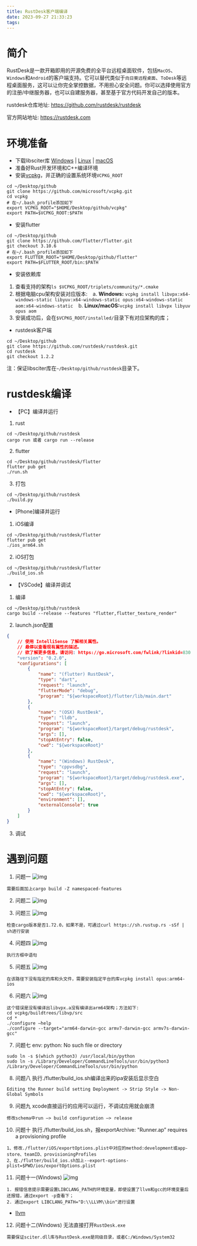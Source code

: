 ```yaml
---
title: RustDesk客户端编译
date: 2023-09-27 21:33:23
tags:
---
```

# 简介
RustDesk是一款开箱即用的开源免费的全平台远程桌面软件，包括`MacOS`、`Windows`和`Android`的客户端支持。它可以替代类似于`向日葵远程桌面`、`ToDesk`等远程桌面服务，这可以让你完全掌控数据，不用担心安全问题。你可以选择使用官方的注册/中继服务器，也可以自建服务器，甚至基于官方代码开发自己的版本。

rustdesk仓库地址: https://github.com/rustdesk/rustdesk

官方网站地址: https://rustdesk.com

<!--more-->

# 环境准备
- 下载libsciter库 [Windows](https://raw.githubusercontent.com/c-smile/sciter-sdk/master/bin.win/x64/sciter.dll) | [Linux](https://raw.githubusercontent.com/c-smile/sciter-sdk/master/bin.lnx/x64/libsciter-gtk.so) | [macOS](https://raw.githubusercontent.com/c-smile/sciter-sdk/master/bin.osx/libsciter.dylib)
- 准备好Rust开发环境和C++编译环境
- 安装[vcpkg](https://github.com/microsoft/vcpkg)，并正确的设置系统环境`VCPKG_ROOT`
```
cd ~/Desktop/github
git clone https://github.com/microsoft/vcpkg.git
cd vcpkg
# 在~/.bash_profile添加如下
export VCPKG_ROOT="$HOME/Desktop/github/vcpkg"
export PATH=$VCPKG_ROOT:$PATH
```
- 安装flutter
```
cd ~/Desktop/github
git clone https://github.com/flutter/flutter.git
git checkout 3.10.6
# 在~/.bash_profile添加如下
export FLUTTER_ROOT="$HOME/Desktop/github/flutter"
export PATH=$FLUTTER_ROOT/bin:$PATH
```
- 安装依赖库
1. 查看支持的架构`ls $VCPKG_ROOT/triplets/community/*.cmake`
2. 根据电脑cpu架构安装对应版本:
&ensp; a. <B>Windows:</B> `vcpkg install libvpx:x64-windows-static libyuv:x64-windows-static opus:x64-windows-static aom:x64-windows-static`
&ensp; b. <B>Linux/macOS:</B>`vcpkg install libvpx libyuv opus aom`
3. 安装成功后，会在`$VCPKG_ROOT/installed/`目录下有对应架构的库；

- rustdesk客户端
```
cd ~/Desktop/github
git clone https://github.com/rustdesk/rustdesk.git
cd rustdesk
git checkout 1.2.2
```
注：保证libsciter库在`~/Desktop/github/rustdesk`目录下。

# rustdesk编译
- 【PC】编译并运行
1. rust
```
cd ~/Desktop/github/rustdesk
cargo run 或者 cargo run --release
``` 

2. flutter
```
cd ~/Desktop/github/rustdesk/flutter
flutter pub get
./run.sh
```

3. 打包
```
cd ~/Desktop/github/rustdesk
./build.py
```

- [Phone]编译并运行
1. iOS编译
```
cd ~/Desktop/github/rustdesk/flutter
flutter pub get
./ios_arm64.sh
``` 
2. iOS打包
```
cd ~/Desktop/github/rustdesk/flutter
./build_ios.sh
``` 
- 【VSCode】编译并调试
1. 编译
```
cd ~/Desktop/github/rustdesk
cargo build --release --features "flutter,flutter_texture_render"
``` 
2. launch.json配置
```json
{
    // 使用 IntelliSense 了解相关属性。 
    // 悬停以查看现有属性的描述。
    // 欲了解更多信息，请访问: https://go.microsoft.com/fwlink/?linkid=830387
    "version": "0.2.0",
    "configurations": [
        {
            "name": "(flutter) RustDesk",
            "type": "dart",
            "request": "launch",
            "flutterMode": "debug",
            "program": "${workspaceRoot}/flutter/lib/main.dart"
        },
        {
            "name": "(OSX) RustDesk",
            "type": "lldb",
            "request": "launch",
            "program": "${workspaceRoot}/target/debug/rustdesk",
            "args": [],
            "stopAtEntry": false,
            "cwd": "${workspaceRoot}"
        },
        {
            "name": "(Windows) RustDesk",
            "type": "cppvsdbg",
            "request": "launch",
            "program": "${workspaceRoot}/target/debug/rustdesk.exe",
            "args": [],
            "stopAtEntry": false,
            "cwd": "${workspaceRoot}",
            "environment": [],
            "externalConsole": true
        }
    ]
}
```
3. 调试

# 遇到问题
1. 问题一
![img](/images/2309062320.png)
```
需要后面加上cargo build -Z namespaced-features
```

2. 问题二
![img](/images/2309061512.jpg)

3. 问题三
![img](/images/2309072123.png)
```
检查cargo版本是否1.72.0，如果不是，可通过curl https://sh.rustup.rs -sSf | sh进行安装
```
4. 问题四
![img](/images/2309061516.jpg)
```
执行方框中语句
```

5. 问题五
![img](/images/2309062107.jpg)
```
在该路径下没有指定的库和头文件，需要安装指定平台的库vcpkg install opus:arm64-ios
```

6. 问题六
![img](/images/2309080819.png)
```
这个错误是没有编译出libvpx.a没有编译出arm64架构；方法如下:
cd vcpkg/buildtrees/libvp/src
cd *
./configure —help
./configure --target="arm64-darwin-gcc armv7-darwin-gcc armv7s-darwin-gcc"
```

7. 问题七
env: python: No such file or directory
```
sudo ln -s $(which python3) /usr/local/bin/python
sudo ln -s /Library/Developer/CommandLineTools/usr/bin/python3 /Library/Developer/CommandLineTools/usr/bin/python
```

8. 问题八
执行./flutter/build_ios.sh编译出来的ipa安装后显示空白
```
Editing the Runner build setting Deployment -> Strip Style -> Non-Global Symbols
```

9. 问题九
xcode直接运行的应用可以运行，不调试应用就会崩溃
```
修改schema中run —> build configuration —> release
```

10. 问题十
执行./flutter/build_ios.sh，报exportArchive: "Runner.ap” requires a provisioning profile
```
1、修改./flutter/iOS/exportOptions.plist中对应的method:development或app-store、teamID、provisioningProfiles
2、在./flutter/build_ios.sh加上--export-options-plist=$PWD/ios/exportOptions.plist
```

11. 问题十一(Windows)
![img](/images/2310120807.png)
```
1. 报错信息提示需要设置LIBCLANG_PATH的环境变量，即使设置了llvm和gcc的环境变量后还报错，通过export -p查看下；
2. 通过export LIBCLANG_PATH="D:\\LLVM\\bin"进行设置
```
- [llvm](https://github.com/llvm/llvm-project)

12. 问题十二(Windows)
无法直接打开`RustDesk.exe`
```
需要保证sciter.dll库与RustDesk.exe是同级目录，或者C:/Windows/System32
```

